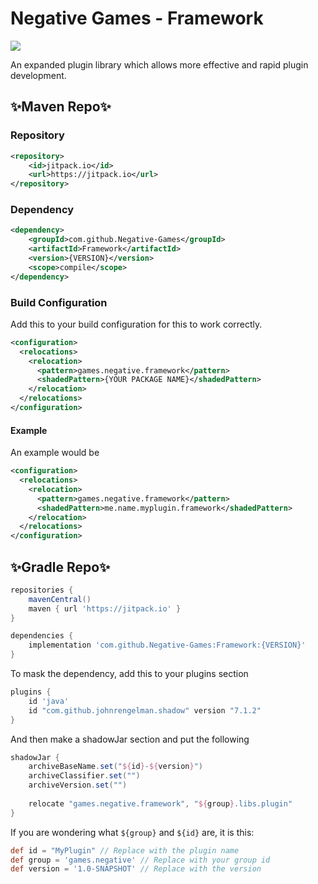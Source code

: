 # Negative Games - Framework
[![](https://jitpack.io/v/Negative-Games/Framework.svg)](https://jitpack.io/#Negative-Games/Framework)

An expanded plugin library which allows more effective and rapid plugin development.

## ✨Maven Repo✨

### Repository

```xml
<repository>     
    <id>jitpack.io</id>
    <url>https://jitpack.io</url>
</repository>
```

### Dependency

```xml
<dependency>
    <groupId>com.github.Negative-Games</groupId>
    <artifactId>Framework</artifactId>
    <version>{VERSION}</version>
    <scope>compile</scope>
</dependency>
```

### Build Configuration
Add this to your build configuration for this to work correctly.
```xml
<configuration>
  <relocations>
    <relocation>
      <pattern>games.negative.framework</pattern>
      <shadedPattern>{YOUR PACKAGE NAME}</shadedPattern>
    </relocation>
  </relocations>
</configuration>
```

#### Example
An example would be
```xml
<configuration>
  <relocations>
    <relocation>
      <pattern>games.negative.framework</pattern>
      <shadedPattern>me.name.myplugin.framework</shadedPattern>
    </relocation>
  </relocations>
</configuration>
```

## ✨Gradle Repo✨
```groovy
repositories {
    mavenCentral()
    maven { url 'https://jitpack.io' }
}
```

```groovy
dependencies {
    implementation 'com.github.Negative-Games:Framework:{VERSION}'
}
```
To mask the dependency, add this to your plugins section
```groovy
plugins {
    id 'java'
    id "com.github.johnrengelman.shadow" version "7.1.2"
}
```
And then make a shadowJar section and put the following
```groovy
shadowJar {
    archiveBaseName.set("${id}-${version}")
    archiveClassifier.set("")
    archiveVersion.set("")
    
    relocate "games.negative.framework", "${group}.libs.plugin"
}
```
If you are wondering what `${group}` and `${id}` are, it is this:
```groovy
def id = "MyPlugin" // Replace with the plugin name
def group = 'games.negative' // Replace with your group id
def version = '1.0-SNAPSHOT' // Replace with the version
```
